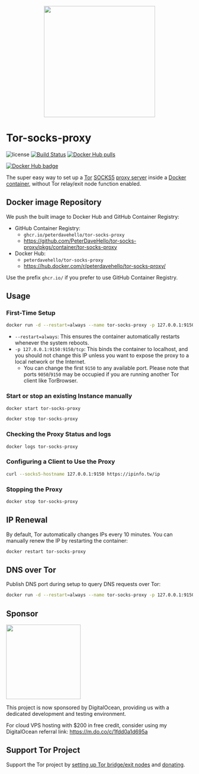 <p align="center">
  <img width="300px" src="https://upload.wikimedia.org/wikipedia/commons/8/8f/Tor_project_logo_hq.png">
</p>

# Tor-socks-proxy

![license](https://img.shields.io/badge/license-GPLv3.0-brightgreen.svg?style=flat)
[![Build Status](https://github.com/PeterDaveHello/tor-socks-proxy/actions/workflows/ci.yml/badge.svg)](https://github.com/PeterDaveHello/tor-socks-proxy/actions/workflows/ci.yml)
[![Docker Hub pulls](https://img.shields.io/docker/pulls/peterdavehello/tor-socks-proxy.svg)](https://hub.docker.com/r/peterdavehello/tor-socks-proxy/)

[![Docker Hub badge](http://dockeri.co/image/peterdavehello/tor-socks-proxy)](https://hub.docker.com/r/peterdavehello/tor-socks-proxy/)

The super easy way to set up a [Tor](https://www.torproject.org) [SOCKS5](https://en.wikipedia.org/wiki/SOCKS#SOCKS5) [proxy server](https://en.wikipedia.org/wiki/Proxy_server) inside a [Docker](https://en.wikipedia.org/wiki/Docker_(software)) [container](https://en.wikipedia.org/wiki/Container_(virtualization)), without Tor relay/exit node function enabled.

## Docker image Repository

We push the built image to Docker Hub and GitHub Container Registry:

- GitHub Container Registry:
  - `ghcr.io/peterdavehello/tor-socks-proxy`
  - <https://github.com/PeterDaveHello/tor-socks-proxy/pkgs/container/tor-socks-proxy>
- Docker Hub:
  - `peterdavehello/tor-socks-proxy`
  - <https://hub.docker.com/r/peterdavehello/tor-socks-proxy/>

Use the prefix `ghcr.io/` if you prefer to use GitHub Container Registry.

## Usage

### First-Time Setup

```sh
docker run -d --restart=always --name tor-socks-proxy -p 127.0.0.1:9150:9150/tcp peterdavehello/tor-socks-proxy:latest
```

- `--restart=always`: This ensures the container automatically restarts whenever the system reboots.
- `-p 127.0.0.1:9150:9150/tcp`: This binds the container to localhost, and you should not change this IP unless you want to expose the proxy to a local network or the Internet.
  - You can change the first `9150` to any available port. Please note that ports `9050`/`9150` may be occupied if you are running another Tor client like TorBrowser.

### Start or stop an existing Instance manually

```sh
docker start tor-socks-proxy
```

```sh
docker stop tor-socks-proxy
```

### Checking the Proxy Status and logs

```sh
docker logs tor-socks-proxy
```

### Configuring a Client to Use the Proxy

```sh
curl --socks5-hostname 127.0.0.1:9150 https://ipinfo.tw/ip
```

### Stopping the Proxy

```sh
docker stop tor-socks-proxy
```

## IP Renewal

By default, Tor automatically changes IPs every 10 minutes. You can manually renew the IP by restarting the container:

```sh
docker restart tor-socks-proxy
```

## DNS over Tor

Publish DNS port during setup to query DNS requests over Tor:

```sh
docker run -d --restart=always --name tor-socks-proxy -p 127.0.0.1:9150:9150/tcp -p 127.0.0.1:53:8853/udp peterdavehello/tor-socks-proxy:latest
```
## Sponsor

<a href="https://m.do.co/c/1fdd0a1d695a"><img src="https://opensource.nyc3.cdn.digitaloceanspaces.com/attribution/assets/SVG/DO_Logo_horizontal_blue.svg" width="201px"></a>

This project is now sponsored by DigitalOcean, providing us with a dedicated development and testing environment.

For cloud VPS hosting with $200 in free credit, consider using my DigitalOcean referral link: https://m.do.co/c/1fdd0a1d695a

## Support Tor Project

Support the Tor project by [setting up Tor bridge/exit nodes](https://trac.torproject.org/projects/tor/wiki/TorRelayGuide) and [donating](https://donate.torproject.org/).
